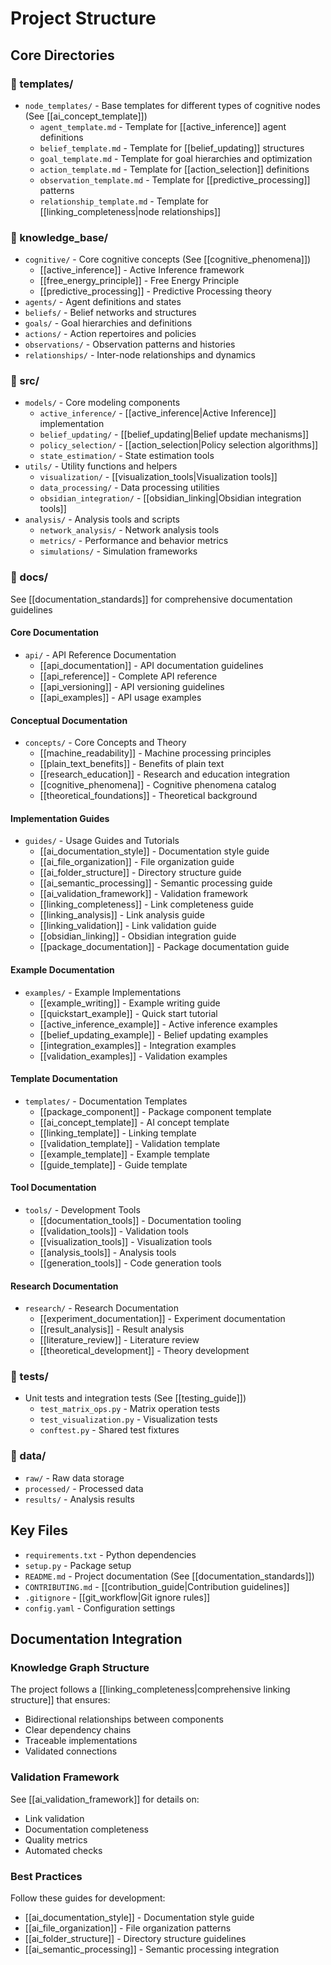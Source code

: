 # Project Structure

## Core Directories

### 📁 templates/
- `node_templates/` - Base templates for different types of cognitive nodes (See [[ai_concept_template]])
  - `agent_template.md` - Template for [[active_inference]] agent definitions
  - `belief_template.md` - Template for [[belief_updating]] structures
  - `goal_template.md` - Template for goal hierarchies and optimization
  - `action_template.md` - Template for [[action_selection]] definitions
  - `observation_template.md` - Template for [[predictive_processing]] patterns
  - `relationship_template.md` - Template for [[linking_completeness|node relationships]]

### 📁 knowledge_base/
- `cognitive/` - Core cognitive concepts (See [[cognitive_phenomena]])
  - [[active_inference]] - Active Inference framework
  - [[free_energy_principle]] - Free Energy Principle
  - [[predictive_processing]] - Predictive Processing theory
- `agents/` - Agent definitions and states
- `beliefs/` - Belief networks and structures
- `goals/` - Goal hierarchies and definitions
- `actions/` - Action repertoires and policies
- `observations/` - Observation patterns and histories
- `relationships/` - Inter-node relationships and dynamics

### 📁 src/
- `models/` - Core modeling components
  - `active_inference/` - [[active_inference|Active Inference]] implementation
  - `belief_updating/` - [[belief_updating|Belief update mechanisms]]
  - `policy_selection/` - [[action_selection|Policy selection algorithms]]
  - `state_estimation/` - State estimation tools
- `utils/` - Utility functions and helpers
  - `visualization/` - [[visualization_tools|Visualization tools]]
  - `data_processing/` - Data processing utilities
  - `obsidian_integration/` - [[obsidian_linking|Obsidian integration tools]]
- `analysis/` - Analysis tools and scripts
  - `network_analysis/` - Network analysis tools
  - `metrics/` - Performance and behavior metrics
  - `simulations/` - Simulation frameworks

### 📁 docs/
See [[documentation_standards]] for comprehensive documentation guidelines

#### Core Documentation
- `api/` - API Reference Documentation
  - [[api_documentation]] - API documentation guidelines
  - [[api_reference]] - Complete API reference
  - [[api_versioning]] - API versioning guidelines
  - [[api_examples]] - API usage examples

#### Conceptual Documentation
- `concepts/` - Core Concepts and Theory
  - [[machine_readability]] - Machine processing principles
  - [[plain_text_benefits]] - Benefits of plain text
  - [[research_education]] - Research and education integration
  - [[cognitive_phenomena]] - Cognitive phenomena catalog
  - [[theoretical_foundations]] - Theoretical background

#### Implementation Guides
- `guides/` - Usage Guides and Tutorials
  - [[ai_documentation_style]] - Documentation style guide
  - [[ai_file_organization]] - File organization guide
  - [[ai_folder_structure]] - Directory structure guide
  - [[ai_semantic_processing]] - Semantic processing guide
  - [[ai_validation_framework]] - Validation framework
  - [[linking_completeness]] - Link completeness guide
  - [[linking_analysis]] - Link analysis guide
  - [[linking_validation]] - Link validation guide
  - [[obsidian_linking]] - Obsidian integration guide
  - [[package_documentation]] - Package documentation guide

#### Example Documentation
- `examples/` - Example Implementations
  - [[example_writing]] - Example writing guide
  - [[quickstart_example]] - Quick start tutorial
  - [[active_inference_example]] - Active inference examples
  - [[belief_updating_example]] - Belief updating examples
  - [[integration_examples]] - Integration examples
  - [[validation_examples]] - Validation examples

#### Template Documentation
- `templates/` - Documentation Templates
  - [[package_component]] - Package component template
  - [[ai_concept_template]] - AI concept template
  - [[linking_template]] - Linking template
  - [[validation_template]] - Validation template
  - [[example_template]] - Example template
  - [[guide_template]] - Guide template

#### Tool Documentation
- `tools/` - Development Tools
  - [[documentation_tools]] - Documentation tooling
  - [[validation_tools]] - Validation tools
  - [[visualization_tools]] - Visualization tools
  - [[analysis_tools]] - Analysis tools
  - [[generation_tools]] - Code generation tools

#### Research Documentation
- `research/` - Research Documentation
  - [[experiment_documentation]] - Experiment documentation
  - [[result_analysis]] - Result analysis
  - [[literature_review]] - Literature review
  - [[theoretical_development]] - Theory development

### 📁 tests/
- Unit tests and integration tests (See [[testing_guide]])
  - `test_matrix_ops.py` - Matrix operation tests
  - `test_visualization.py` - Visualization tests
  - `conftest.py` - Shared test fixtures

### 📁 data/
- `raw/` - Raw data storage
- `processed/` - Processed data
- `results/` - Analysis results

## Key Files

- `requirements.txt` - Python dependencies
- `setup.py` - Package setup
- `README.md` - Project documentation (See [[documentation_standards]])
- `CONTRIBUTING.md` - [[contribution_guide|Contribution guidelines]]
- `.gitignore` - [[git_workflow|Git ignore rules]]
- `config.yaml` - Configuration settings

## Documentation Integration

### Knowledge Graph Structure
The project follows a [[linking_completeness|comprehensive linking structure]] that ensures:
- Bidirectional relationships between components
- Clear dependency chains
- Traceable implementations
- Validated connections

### Validation Framework
See [[ai_validation_framework]] for details on:
- Link validation
- Documentation completeness
- Quality metrics
- Automated checks

### Best Practices
Follow these guides for development:
- [[ai_documentation_style]] - Documentation style guide
- [[ai_file_organization]] - File organization patterns
- [[ai_folder_structure]] - Directory structure guidelines
- [[ai_semantic_processing]] - Semantic processing integration 